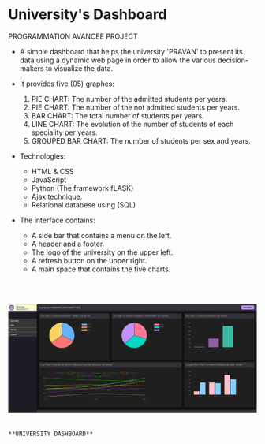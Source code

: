 # University's Dashboard
PROGRAMMATION AVANCEE PROJECT

* A simple dashboard that helps the university 'PRAVAN' to present its data using a dynamic web page in order to allow the various decision-makers
to visualize the data.

* It provides five (05) graphes:
  1. PIE CHART: The number of the admitted students per years.
  2. PIE CHART: The number of the not admitted students per years.
  3. BAR CHART: The total number of students per years.
  4. LINE CHART: The evolution of the number of students of each speciality per years.
  5. GROUPED BAR CHART: The number of students per sex and years.

* Technologies:
  - HTML & CSS
  - JavaScript
  - Python (The framework fLASK)
  - Ajax technique.
  - Relational databese using (SQL)

* The interface contains:
  - A side bar that contains a menu on the left.
  - A header and a footer.
  - The logo of the university on the upper left.
  - A refresh button on the upper right.
  - A main space that contains the five charts.
 
 </br>
 </br>

![Dashboard](Dashboard.JPG)

                                                                           **UNIVERSITY DASHBOARD**
